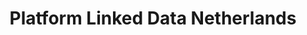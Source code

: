 ---
schema: default
title: Platform Linked Data Netherlands
organization: N / A
notes: Dutch website about linked open data
resources:
  - name: Homepage
    url: 'http://www.pilod.nl'
    format: html
license: ''
category:
  - Linked data
  - Catalogues
  - Education
---